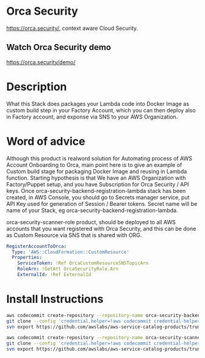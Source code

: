 # Orca Security

https://orca.security/, context aware Cloud Security.

## Watch Orca Security demo

https://orca.security/demo/

# Description
What this Stack does packages your Lambda code into Docker Image as custom build step in your Factory Account, which you can then deploy also in Factory account, and exponse via SNS to your AWS Organization. 

# Word of advice

Although this product is realword solution for Automating process of AWS Account Onboarding to Orca, main point here is to give an example of Custom build stage for packaging Docker Image and reusing in Lambda function. 
Starting hypothesis is that We have an AWS Organization with Factory/Puppet setup, and you have Subscription for Orca Security / API keys.
Once orca-security-backend-registration-lambda stack has been created, in AWS Console, you should go to Secrets manager service, put API Key used for generation of Session / Bearer tokens.
Secret name will be name of your Stack, eg orca-security-backend-registration-lambda.

orca-security-scanner-role product, should be deployed to all AWS accounts that you want registered with Orca Security, and this can be done as Custom Resource via SNS that is shared with ORG.
```yaml
RegisterAccountToOrca:
  Type: 'AWS::CloudFormation::CustomResource'
  Properties:
    ServiceToken: !Ref OrcaCustomResourceSNSTopicArn
    RoleArn: !GetAtt OrcaSecurityRole.Arn
    ExternalId: !Ref ExternalId
```

# Install Instructions

```bash
aws codecommit create-repository --repository-name orca-security-backend-registration-lambda
git clone --config 'credential.helper=!aws codecommit credential-helper $@' --config 'credential.UseHttpPath=true' https://git-codecommit.eu-west-1.amazonaws.com/v1/repos/orca-security-backend-registration-lambda
svn export https://github.com/awslabs/aws-service-catalog-products/trunk/orca-security/orca-security-backend-registration-lambda/v1 orca-security-backend-registration-lambda --force

aws codecommit create-repository --repository-name orca-security-scanner-role
git clone --config 'credential.helper=!aws codecommit credential-helper $@' --config 'credential.UseHttpPath=true' https://git-codecommit.eu-west-1.amazonaws.com/v1/repos/orca-security-scanner-role
svn export https://github.com/awslabs/aws-service-catalog-products/trunk/orca-security/orca-security-scanner-role/v1 orca-security-scanner-role --force
```
